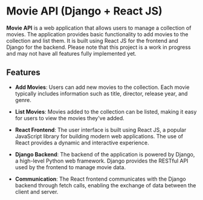 # Movie API (Django + React JS)

**Movie API** is a web application that allows users to manage a collection of movies. The application provides basic functionality to add movies to the collection and list them. It is built using React JS for the frontend and Django for the backend. Please note that this project is a work in progress and may not have all features fully implemented yet.

## Features

- **Add Movies**: Users can add new movies to the collection. Each movie typically includes information such as title, director, release year, and genre.

- **List Movies**: Movies added to the collection can be listed, making it easy for users to view the movies they've added.

- **React Frontend**: The user interface is built using React JS, a popular JavaScript library for building modern web applications. The use of React provides a dynamic and interactive experience.

- **Django Backend**: The backend of the application is powered by Django, a high-level Python web framework. Django provides the RESTful API used by the frontend to manage movie data.

- **Communication**: The React frontend communicates with the Django backend through fetch calls, enabling the exchange of data between the client and server.
